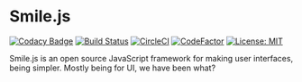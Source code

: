 # Smile.js
[![Codacy Badge](https://api.codacy.com/project/badge/Grade/4630fb62acbd40c6af4ae292a37026ae)](https://app.codacy.com/app/afterschooln123/Smile.js?utm_source=github.com&utm_medium=referral&utm_content=AfterNetwork-SmileyCreations-Projects/Smile.js&utm_campaign=Badge_Grade_Dashboard)
[![Build Status](https://travis-ci.org/AfterNetwork-smileycreations-Projects/Smile.js.svg?branch=develop)](https://travis-ci.org/AfterNetwork-smileycreations-Projects/Smile.js) [![CircleCI](https://circleci.com/gh/AfterNetwork-smileycreations-Projects/Smile.js/tree/develop.svg?style=svg)](https://circleci.com/gh/AfterNetwork-smileycreations-Projects/Smile.js/tree/develop) [![CodeFactor](https://www.codefactor.io/repository/github/afternetwork-smileycreations-projects/smile.js/badge)](https://www.codefactor.io/repository/github/afternetwork-smileycreations-projects/smile.js) [![License: MIT](https://img.shields.io/badge/License-MIT-yellow.svg)](https://opensource.org/licenses/MIT)

Smile.js is an open source JavaScript framework for making user interfaces, being simpler. Mostly being for UI, we have been what?
